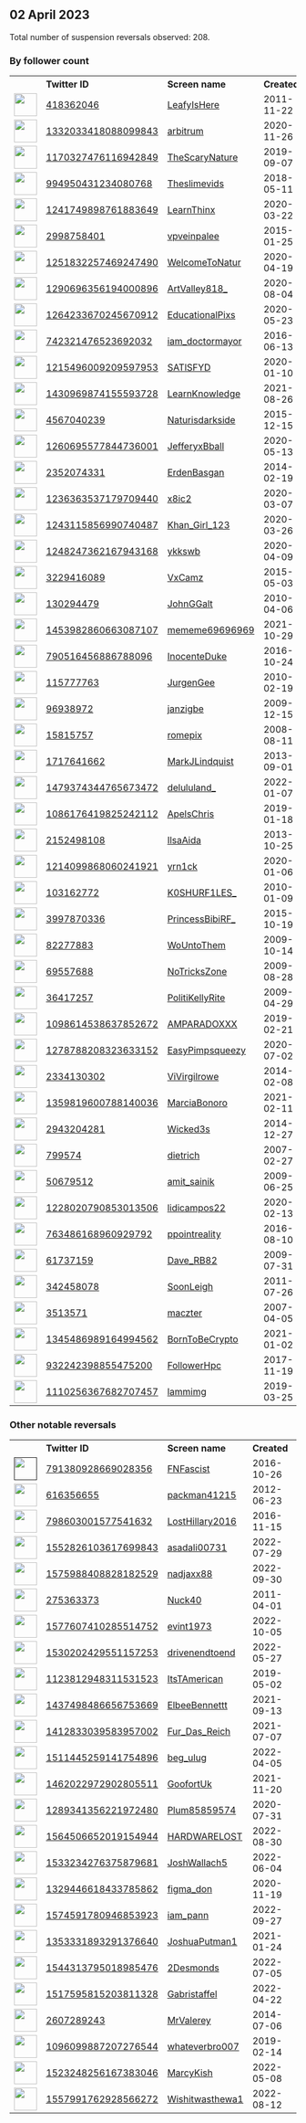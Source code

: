 
## 02 April 2023
Total number of suspension reversals observed: 208.

### By follower count
<table><tr><th></th><th align="left">Twitter ID</th><th align="left">Screen name</th>
<th align="left">Created</th><th align="left">Status</th><th align="left">Suspended</th><th align="left">Followers</th>
<tr><td><a href="https://pbs.twimg.com/profile_images/1646030014318788608/lKUzynYp_normal.jpg"><img src="https://pbs.twimg.com/profile_images/1646030014318788608/lKUzynYp_normal.jpg" width="40px" height="40px" align="center"/></a></td><td><a href="https://twitter.com/intent/user?user_id=418362046">418362046</a></td><td><a href="https://twitter.com/LeafyIsHere">LeafyIsHere</a></td><td>2011-11-22</td><td align="center"></td><td>2022-05-05</td><td>889910</td></tr>
<tr><td><a href="https://pbs.twimg.com/profile_images/1653532864309239810/ZjT_zBAS_normal.png"><img src="https://pbs.twimg.com/profile_images/1653532864309239810/ZjT_zBAS_normal.png" width="40px" height="40px" align="center"/></a></td><td><a href="https://twitter.com/intent/user?user_id=1332033418088099843">1332033418088099843</a></td><td><a href="https://twitter.com/arbitrum">arbitrum</a></td><td>2020-11-26</td><td align="center"></td><td>2023-03-27</td><td>813459</td></tr>
<tr><td><a href="https://pbs.twimg.com/profile_images/1662982909077364736/erMTCTre_normal.jpg"><img src="https://pbs.twimg.com/profile_images/1662982909077364736/erMTCTre_normal.jpg" width="40px" height="40px" align="center"/></a></td><td><a href="https://twitter.com/intent/user?user_id=1170327476116942849">1170327476116942849</a></td><td><a href="https://twitter.com/TheScaryNature">TheScaryNature</a></td><td>2019-09-07</td><td align="center"></td><td></td><td>390078</td></tr>
<tr><td><a href="https://pbs.twimg.com/profile_images/1652533622220668929/H9JFOQE2_normal.jpg"><img src="https://pbs.twimg.com/profile_images/1652533622220668929/H9JFOQE2_normal.jpg" width="40px" height="40px" align="center"/></a></td><td><a href="https://twitter.com/intent/user?user_id=994950431234080768">994950431234080768</a></td><td><a href="https://twitter.com/Theslimevids">Theslimevids</a></td><td>2018-05-11</td><td align="center"></td><td></td><td>269309</td></tr>
<tr><td><a href="https://pbs.twimg.com/profile_images/1251253887656321024/_Ty3WreC_normal.jpg"><img src="https://pbs.twimg.com/profile_images/1251253887656321024/_Ty3WreC_normal.jpg" width="40px" height="40px" align="center"/></a></td><td><a href="https://twitter.com/intent/user?user_id=1241749898761883649">1241749898761883649</a></td><td><a href="https://twitter.com/LearnThinx">LearnThinx</a></td><td>2020-03-22</td><td align="center"></td><td></td><td>263179</td></tr>
<tr><td><a href="https://pbs.twimg.com/profile_images/1535199966137835520/Fd_sRzai_normal.jpg"><img src="https://pbs.twimg.com/profile_images/1535199966137835520/Fd_sRzai_normal.jpg" width="40px" height="40px" align="center"/></a></td><td><a href="https://twitter.com/intent/user?user_id=2998758401">2998758401</a></td><td><a href="https://twitter.com/vpveinpalee">vpveinpalee</a></td><td>2015-01-25</td><td align="center"></td><td>2022-10-03</td><td>241347</td></tr>
<tr><td><a href="https://pbs.twimg.com/profile_images/1643088615151484929/bxwv4ek2_normal.jpg"><img src="https://pbs.twimg.com/profile_images/1643088615151484929/bxwv4ek2_normal.jpg" width="40px" height="40px" align="center"/></a></td><td><a href="https://twitter.com/intent/user?user_id=1251832257469247490">1251832257469247490</a></td><td><a href="https://twitter.com/WelcomeToNatur">WelcomeToNatur</a></td><td>2020-04-19</td><td align="center"></td><td></td><td>233271</td></tr>
<tr><td><a href="https://pbs.twimg.com/profile_images/1458651922471260160/bkPNjgPs_normal.jpg"><img src="https://pbs.twimg.com/profile_images/1458651922471260160/bkPNjgPs_normal.jpg" width="40px" height="40px" align="center"/></a></td><td><a href="https://twitter.com/intent/user?user_id=1290696356194000896">1290696356194000896</a></td><td><a href="https://twitter.com/ArtValley818_">ArtValley818_</a></td><td>2020-08-04</td><td align="center"></td><td>2022-10-12</td><td>204489</td></tr>
<tr><td><a href="https://pbs.twimg.com/profile_images/1288689290612883456/_3ZFYaDb_normal.jpg"><img src="https://pbs.twimg.com/profile_images/1288689290612883456/_3ZFYaDb_normal.jpg" width="40px" height="40px" align="center"/></a></td><td><a href="https://twitter.com/intent/user?user_id=1264233670245670912">1264233670245670912</a></td><td><a href="https://twitter.com/EducationalPixs">EducationalPixs</a></td><td>2020-05-23</td><td align="center"></td><td></td><td>171871</td></tr>
<tr><td><a href="https://pbs.twimg.com/profile_images/1664252810718789635/pwIpwUQX_normal.jpg"><img src="https://pbs.twimg.com/profile_images/1664252810718789635/pwIpwUQX_normal.jpg" width="40px" height="40px" align="center"/></a></td><td><a href="https://twitter.com/intent/user?user_id=742321476523692032">742321476523692032</a></td><td><a href="https://twitter.com/iam_doctormayor">iam_doctormayor</a></td><td>2016-06-13</td><td align="center"></td><td>2022-08-05</td><td>160707</td></tr>
<tr><td><a href="https://pbs.twimg.com/profile_images/1645120983248912386/yjA3s_1a_normal.jpg"><img src="https://pbs.twimg.com/profile_images/1645120983248912386/yjA3s_1a_normal.jpg" width="40px" height="40px" align="center"/></a></td><td><a href="https://twitter.com/intent/user?user_id=1215496009209597953">1215496009209597953</a></td><td><a href="https://twitter.com/SATlSFYD">SATlSFYD</a></td><td>2020-01-10</td><td align="center"></td><td></td><td>149143</td></tr>
<tr><td><a href="https://pbs.twimg.com/profile_images/1431527531530711041/-HkO9kQ4_normal.jpg"><img src="https://pbs.twimg.com/profile_images/1431527531530711041/-HkO9kQ4_normal.jpg" width="40px" height="40px" align="center"/></a></td><td><a href="https://twitter.com/intent/user?user_id=1430969874155593728">1430969874155593728</a></td><td><a href="https://twitter.com/LearnKnowIedge">LearnKnowIedge</a></td><td>2021-08-26</td><td align="center"></td><td></td><td>141182</td></tr>
<tr><td><a href="https://pbs.twimg.com/profile_images/1652375695522426882/OOuqhPOO_normal.jpg"><img src="https://pbs.twimg.com/profile_images/1652375695522426882/OOuqhPOO_normal.jpg" width="40px" height="40px" align="center"/></a></td><td><a href="https://twitter.com/intent/user?user_id=4567040239">4567040239</a></td><td><a href="https://twitter.com/Naturisdarkside">Naturisdarkside</a></td><td>2015-12-15</td><td align="center"></td><td></td><td>139513</td></tr>
<tr><td><a href="https://pbs.twimg.com/profile_images/1350283435445788673/WHdtoyn5_normal.jpg"><img src="https://pbs.twimg.com/profile_images/1350283435445788673/WHdtoyn5_normal.jpg" width="40px" height="40px" align="center"/></a></td><td><a href="https://twitter.com/intent/user?user_id=1260695577844736001">1260695577844736001</a></td><td><a href="https://twitter.com/JefferyxBball">JefferyxBball</a></td><td>2020-05-13</td><td align="center"></td><td></td><td>128809</td></tr>
<tr><td><a href="https://pbs.twimg.com/profile_images/1665426830038376449/Tj3DQbrc_normal.jpg"><img src="https://pbs.twimg.com/profile_images/1665426830038376449/Tj3DQbrc_normal.jpg" width="40px" height="40px" align="center"/></a></td><td><a href="https://twitter.com/intent/user?user_id=2352074331">2352074331</a></td><td><a href="https://twitter.com/ErdenBasgan">ErdenBasgan</a></td><td>2014-02-19</td><td align="center"></td><td>2023-03-16</td><td>70553</td></tr>
<tr><td><a href="https://pbs.twimg.com/profile_images/1591658332380602368/mRjiYJhY_normal.jpg"><img src="https://pbs.twimg.com/profile_images/1591658332380602368/mRjiYJhY_normal.jpg" width="40px" height="40px" align="center"/></a></td><td><a href="https://twitter.com/intent/user?user_id=1236363537179709440">1236363537179709440</a></td><td><a href="https://twitter.com/x8ic2">x8ic2</a></td><td>2020-03-07</td><td align="center"></td><td>2022-11-17</td><td>66714</td></tr>
<tr><td><a href="https://pbs.twimg.com/profile_images/1666902719716548628/xmSYT_PQ_normal.jpg"><img src="https://pbs.twimg.com/profile_images/1666902719716548628/xmSYT_PQ_normal.jpg" width="40px" height="40px" align="center"/></a></td><td><a href="https://twitter.com/intent/user?user_id=1243115856990740487">1243115856990740487</a></td><td><a href="https://twitter.com/Khan_Girl_123">Khan_Girl_123</a></td><td>2020-03-26</td><td align="center"></td><td>2022-06-12</td><td>46166</td></tr>
<tr><td><a href="https://pbs.twimg.com/profile_images/1664787616229732352/IYbBf2yu_normal.jpg"><img src="https://pbs.twimg.com/profile_images/1664787616229732352/IYbBf2yu_normal.jpg" width="40px" height="40px" align="center"/></a></td><td><a href="https://twitter.com/intent/user?user_id=1248247362167943168">1248247362167943168</a></td><td><a href="https://twitter.com/ykkswb">ykkswb</a></td><td>2020-04-09</td><td align="center"></td><td>2023-02-11</td><td>44386</td></tr>
<tr><td><a href="https://pbs.twimg.com/profile_images/899653053187588096/rIkEFU9__normal.jpg"><img src="https://pbs.twimg.com/profile_images/899653053187588096/rIkEFU9__normal.jpg" width="40px" height="40px" align="center"/></a></td><td><a href="https://twitter.com/intent/user?user_id=3229416089">3229416089</a></td><td><a href="https://twitter.com/VxCamz">VxCamz</a></td><td>2015-05-03</td><td align="center"></td><td>2022-08-01</td><td>44186</td></tr>
<tr><td><a href="https://pbs.twimg.com/profile_images/1642619240204349440/08PN8Jki_normal.jpg"><img src="https://pbs.twimg.com/profile_images/1642619240204349440/08PN8Jki_normal.jpg" width="40px" height="40px" align="center"/></a></td><td><a href="https://twitter.com/intent/user?user_id=130294479">130294479</a></td><td><a href="https://twitter.com/JohnGGalt">JohnGGalt</a></td><td>2010-04-06</td><td align="center"></td><td></td><td>43736</td></tr>
<tr><td><a href="https://pbs.twimg.com/profile_images/1596041341380997120/8dy91BAl_normal.jpg"><img src="https://pbs.twimg.com/profile_images/1596041341380997120/8dy91BAl_normal.jpg" width="40px" height="40px" align="center"/></a></td><td><a href="https://twitter.com/intent/user?user_id=1453982860663087107">1453982860663087107</a></td><td><a href="https://twitter.com/mememe69696969">mememe69696969</a></td><td>2021-10-29</td><td align="center"></td><td>2023-01-14</td><td>40268</td></tr>
<tr><td><a href="https://pbs.twimg.com/profile_images/1401908078761623552/Y69vazBm_normal.jpg"><img src="https://pbs.twimg.com/profile_images/1401908078761623552/Y69vazBm_normal.jpg" width="40px" height="40px" align="center"/></a></td><td><a href="https://twitter.com/intent/user?user_id=790516456886788096">790516456886788096</a></td><td><a href="https://twitter.com/InocenteDuke">InocenteDuke</a></td><td>2016-10-24</td><td align="center"></td><td>2022-10-14</td><td>36089</td></tr>
<tr><td><a href="https://pbs.twimg.com/profile_images/1557786907618250754/iTOAJvbq_normal.jpg"><img src="https://pbs.twimg.com/profile_images/1557786907618250754/iTOAJvbq_normal.jpg" width="40px" height="40px" align="center"/></a></td><td><a href="https://twitter.com/intent/user?user_id=115777763">115777763</a></td><td><a href="https://twitter.com/JurgenGee">JurgenGee</a></td><td>2010-02-19</td><td align="center"></td><td>2023-03-26</td><td>30936</td></tr>
<tr><td><a href="https://pbs.twimg.com/profile_images/1536195441871708160/6pgX-tlg_normal.jpg"><img src="https://pbs.twimg.com/profile_images/1536195441871708160/6pgX-tlg_normal.jpg" width="40px" height="40px" align="center"/></a></td><td><a href="https://twitter.com/intent/user?user_id=96938972">96938972</a></td><td><a href="https://twitter.com/janzigbe">janzigbe</a></td><td>2009-12-15</td><td align="center"></td><td>2022-07-23</td><td>17621</td></tr>
<tr><td><a href="https://pbs.twimg.com/profile_images/1648017721936715814/-7i-Qrq3_normal.jpg"><img src="https://pbs.twimg.com/profile_images/1648017721936715814/-7i-Qrq3_normal.jpg" width="40px" height="40px" align="center"/></a></td><td><a href="https://twitter.com/intent/user?user_id=15815757">15815757</a></td><td><a href="https://twitter.com/romepix">romepix</a></td><td>2008-08-11</td><td align="center"></td><td></td><td>16486</td></tr>
<tr><td><a href="https://pbs.twimg.com/profile_images/1650256091723317251/ugG7Y1Y7_normal.jpg"><img src="https://pbs.twimg.com/profile_images/1650256091723317251/ugG7Y1Y7_normal.jpg" width="40px" height="40px" align="center"/></a></td><td><a href="https://twitter.com/intent/user?user_id=1717641662">1717641662</a></td><td><a href="https://twitter.com/MarkJLindquist">MarkJLindquist</a></td><td>2013-09-01</td><td align="center"></td><td>2023-03-17</td><td>14747</td></tr>
<tr><td><a href="https://pbs.twimg.com/profile_images/1660790527246123010/fkekmEGf_normal.jpg"><img src="https://pbs.twimg.com/profile_images/1660790527246123010/fkekmEGf_normal.jpg" width="40px" height="40px" align="center"/></a></td><td><a href="https://twitter.com/intent/user?user_id=1479374344765673472">1479374344765673472</a></td><td><a href="https://twitter.com/delululand_">delululand_</a></td><td>2022-01-07</td><td align="center"></td><td>2022-11-23</td><td>14622</td></tr>
<tr><td><a href="https://pbs.twimg.com/profile_images/1269685694512979968/YMxTuZXB_normal.jpg"><img src="https://pbs.twimg.com/profile_images/1269685694512979968/YMxTuZXB_normal.jpg" width="40px" height="40px" align="center"/></a></td><td><a href="https://twitter.com/intent/user?user_id=1086176419825242112">1086176419825242112</a></td><td><a href="https://twitter.com/ApelsChris">ApelsChris</a></td><td>2019-01-18</td><td align="center"></td><td></td><td>12104</td></tr>
<tr><td><a href="https://pbs.twimg.com/profile_images/1393289002644541444/BKMu689t_normal.jpg"><img src="https://pbs.twimg.com/profile_images/1393289002644541444/BKMu689t_normal.jpg" width="40px" height="40px" align="center"/></a></td><td><a href="https://twitter.com/intent/user?user_id=2152498108">2152498108</a></td><td><a href="https://twitter.com/IlsaAida">IlsaAida</a></td><td>2013-10-25</td><td align="center"></td><td>2023-03-22</td><td>11045</td></tr>
<tr><td><a href="https://pbs.twimg.com/profile_images/1614386530445053953/Z4IbU5CK_normal.jpg"><img src="https://pbs.twimg.com/profile_images/1614386530445053953/Z4IbU5CK_normal.jpg" width="40px" height="40px" align="center"/></a></td><td><a href="https://twitter.com/intent/user?user_id=1214099868060241921">1214099868060241921</a></td><td><a href="https://twitter.com/yrn1ck">yrn1ck</a></td><td>2020-01-06</td><td align="center"></td><td>2023-03-17</td><td>10688</td></tr>
<tr><td><a href="https://pbs.twimg.com/profile_images/1647828453721522177/YD23PlsV_normal.jpg"><img src="https://pbs.twimg.com/profile_images/1647828453721522177/YD23PlsV_normal.jpg" width="40px" height="40px" align="center"/></a></td><td><a href="https://twitter.com/intent/user?user_id=103162772">103162772</a></td><td><a href="https://twitter.com/K0SHURF1LES_">K0SHURF1LES_</a></td><td>2010-01-09</td><td align="center"></td><td></td><td>10574</td></tr>
<tr><td><a href="https://pbs.twimg.com/profile_images/1308598404881289220/Z_GNJE93_normal.jpg"><img src="https://pbs.twimg.com/profile_images/1308598404881289220/Z_GNJE93_normal.jpg" width="40px" height="40px" align="center"/></a></td><td><a href="https://twitter.com/intent/user?user_id=3997870336">3997870336</a></td><td><a href="https://twitter.com/PrincessBibiRF_">PrincessBibiRF_</a></td><td>2015-10-19</td><td align="center"></td><td>2022-08-23</td><td>10270</td></tr>
<tr><td><a href="https://pbs.twimg.com/profile_images/1668505035972521984/_DGxaOpY_normal.jpg"><img src="https://pbs.twimg.com/profile_images/1668505035972521984/_DGxaOpY_normal.jpg" width="40px" height="40px" align="center"/></a></td><td><a href="https://twitter.com/intent/user?user_id=82277883">82277883</a></td><td><a href="https://twitter.com/WoUntoThem">WoUntoThem</a></td><td>2009-10-14</td><td align="center"></td><td></td><td>10138</td></tr>
<tr><td><a href="https://pbs.twimg.com/profile_images/1435670613641859080/pt3rk75M_normal.png"><img src="https://pbs.twimg.com/profile_images/1435670613641859080/pt3rk75M_normal.png" width="40px" height="40px" align="center"/></a></td><td><a href="https://twitter.com/intent/user?user_id=69557688">69557688</a></td><td><a href="https://twitter.com/NoTricksZone">NoTricksZone</a></td><td>2009-08-28</td><td align="center"></td><td>2022-04-29</td><td>9711</td></tr>
<tr><td><a href="https://pbs.twimg.com/profile_images/1319746546683006976/9sVDeotg_normal.jpg"><img src="https://pbs.twimg.com/profile_images/1319746546683006976/9sVDeotg_normal.jpg" width="40px" height="40px" align="center"/></a></td><td><a href="https://twitter.com/intent/user?user_id=36417257">36417257</a></td><td><a href="https://twitter.com/PolitiKellyRite">PolitiKellyRite</a></td><td>2009-04-29</td><td align="center"></td><td></td><td>8984</td></tr>
<tr><td><a href="https://pbs.twimg.com/profile_images/1647207372971024385/kvnoafT3_normal.jpg"><img src="https://pbs.twimg.com/profile_images/1647207372971024385/kvnoafT3_normal.jpg" width="40px" height="40px" align="center"/></a></td><td><a href="https://twitter.com/intent/user?user_id=1098614538637852672">1098614538637852672</a></td><td><a href="https://twitter.com/AMPARADOXXX">AMPARADOXXX</a></td><td>2019-02-21</td><td align="center">🚫</td><td></td><td>8880</td></tr>
<tr><td><a href="https://pbs.twimg.com/profile_images/1635345209666969617/CNtSKUTO_normal.jpg"><img src="https://pbs.twimg.com/profile_images/1635345209666969617/CNtSKUTO_normal.jpg" width="40px" height="40px" align="center"/></a></td><td><a href="https://twitter.com/intent/user?user_id=1278788208323633152">1278788208323633152</a></td><td><a href="https://twitter.com/EasyPimpsqueezy">EasyPimpsqueezy</a></td><td>2020-07-02</td><td align="center"></td><td></td><td>8064</td></tr>
<tr><td><a href="https://pbs.twimg.com/profile_images/1347013547323232259/OY9f3u9L_normal.jpg"><img src="https://pbs.twimg.com/profile_images/1347013547323232259/OY9f3u9L_normal.jpg" width="40px" height="40px" align="center"/></a></td><td><a href="https://twitter.com/intent/user?user_id=2334130302">2334130302</a></td><td><a href="https://twitter.com/ViVirgilrowe">ViVirgilrowe</a></td><td>2014-02-08</td><td align="center"></td><td></td><td>7458</td></tr>
<tr><td><a href="https://pbs.twimg.com/profile_images/1638005561500352512/ATNbA-Tn_normal.jpg"><img src="https://pbs.twimg.com/profile_images/1638005561500352512/ATNbA-Tn_normal.jpg" width="40px" height="40px" align="center"/></a></td><td><a href="https://twitter.com/intent/user?user_id=1359819600788140036">1359819600788140036</a></td><td><a href="https://twitter.com/MarciaBonoro">MarciaBonoro</a></td><td>2021-02-11</td><td align="center"></td><td>2022-10-31</td><td>7313</td></tr>
<tr><td><a href="https://pbs.twimg.com/profile_images/1092225229739438082/ad9KAHlN_normal.jpg"><img src="https://pbs.twimg.com/profile_images/1092225229739438082/ad9KAHlN_normal.jpg" width="40px" height="40px" align="center"/></a></td><td><a href="https://twitter.com/intent/user?user_id=2943204281">2943204281</a></td><td><a href="https://twitter.com/Wicked3s">Wicked3s</a></td><td>2014-12-27</td><td align="center"></td><td></td><td>6108</td></tr>
<tr><td><a href="https://pbs.twimg.com/profile_images/1262494980410613760/c2Lu2RFH_normal.jpg"><img src="https://pbs.twimg.com/profile_images/1262494980410613760/c2Lu2RFH_normal.jpg" width="40px" height="40px" align="center"/></a></td><td><a href="https://twitter.com/intent/user?user_id=799574">799574</a></td><td><a href="https://twitter.com/dietrich">dietrich</a></td><td>2007-02-27</td><td align="center"></td><td>2023-03-16</td><td>6085</td></tr>
<tr><td><a href="https://pbs.twimg.com/profile_images/1664443178345455616/6WWwaOJa_normal.jpg"><img src="https://pbs.twimg.com/profile_images/1664443178345455616/6WWwaOJa_normal.jpg" width="40px" height="40px" align="center"/></a></td><td><a href="https://twitter.com/intent/user?user_id=50679512">50679512</a></td><td><a href="https://twitter.com/amit_sainik">amit_sainik</a></td><td>2009-06-25</td><td align="center">🚫</td><td>2022-04-17</td><td>5772</td></tr>
<tr><td><a href="https://pbs.twimg.com/profile_images/1672594791102574592/LCCVZ2S6_normal.jpg"><img src="https://pbs.twimg.com/profile_images/1672594791102574592/LCCVZ2S6_normal.jpg" width="40px" height="40px" align="center"/></a></td><td><a href="https://twitter.com/intent/user?user_id=1228020790853013506">1228020790853013506</a></td><td><a href="https://twitter.com/lidicampos22">lidicampos22</a></td><td>2020-02-13</td><td align="center"></td><td>2022-08-22</td><td>5625</td></tr>
<tr><td><a href="https://pbs.twimg.com/profile_images/782823944629911552/3h9ygMJ8_normal.jpg"><img src="https://pbs.twimg.com/profile_images/782823944629911552/3h9ygMJ8_normal.jpg" width="40px" height="40px" align="center"/></a></td><td><a href="https://twitter.com/intent/user?user_id=763486168960929792">763486168960929792</a></td><td><a href="https://twitter.com/ppointreality">ppointreality</a></td><td>2016-08-10</td><td align="center"></td><td>2022-08-03</td><td>5202</td></tr>
<tr><td><a href="https://pbs.twimg.com/profile_images/1642118863054598146/i0mNxZnF_normal.jpg"><img src="https://pbs.twimg.com/profile_images/1642118863054598146/i0mNxZnF_normal.jpg" width="40px" height="40px" align="center"/></a></td><td><a href="https://twitter.com/intent/user?user_id=61737159">61737159</a></td><td><a href="https://twitter.com/Dave_RB82">Dave_RB82</a></td><td>2009-07-31</td><td align="center"></td><td>2023-03-24</td><td>5034</td></tr>
<tr><td><a href="https://pbs.twimg.com/profile_images/1028062498229039105/hBPCsM1s_normal.jpg"><img src="https://pbs.twimg.com/profile_images/1028062498229039105/hBPCsM1s_normal.jpg" width="40px" height="40px" align="center"/></a></td><td><a href="https://twitter.com/intent/user?user_id=342458078">342458078</a></td><td><a href="https://twitter.com/SoonLeigh">SoonLeigh</a></td><td>2011-07-26</td><td align="center"></td><td></td><td>5032</td></tr>
<tr><td><a href="https://pbs.twimg.com/profile_images/1593334318587383808/lLRQSeaq_normal.jpg"><img src="https://pbs.twimg.com/profile_images/1593334318587383808/lLRQSeaq_normal.jpg" width="40px" height="40px" align="center"/></a></td><td><a href="https://twitter.com/intent/user?user_id=3513571">3513571</a></td><td><a href="https://twitter.com/maczter">maczter</a></td><td>2007-04-05</td><td align="center">🚫</td><td>2023-02-15</td><td>4439</td></tr>
<tr><td><a href="https://pbs.twimg.com/profile_images/1612572741462380548/ZEOtRnQR_normal.jpg"><img src="https://pbs.twimg.com/profile_images/1612572741462380548/ZEOtRnQR_normal.jpg" width="40px" height="40px" align="center"/></a></td><td><a href="https://twitter.com/intent/user?user_id=1345486989164994562">1345486989164994562</a></td><td><a href="https://twitter.com/BornToBeCrypto">BornToBeCrypto</a></td><td>2021-01-02</td><td align="center"></td><td>2023-03-28</td><td>3817</td></tr>
<tr><td><a href="https://pbs.twimg.com/profile_images/1206698286444355589/my4nv2Kd_normal.jpg"><img src="https://pbs.twimg.com/profile_images/1206698286444355589/my4nv2Kd_normal.jpg" width="40px" height="40px" align="center"/></a></td><td><a href="https://twitter.com/intent/user?user_id=932242398855475200">932242398855475200</a></td><td><a href="https://twitter.com/FollowerHpc">FollowerHpc</a></td><td>2017-11-19</td><td align="center"></td><td>2022-03-13</td><td>3670</td></tr>
<tr><td><a href="https://pbs.twimg.com/profile_images/1436816731981352971/0XrEg2sz_normal.jpg"><img src="https://pbs.twimg.com/profile_images/1436816731981352971/0XrEg2sz_normal.jpg" width="40px" height="40px" align="center"/></a></td><td><a href="https://twitter.com/intent/user?user_id=1110256367682707457">1110256367682707457</a></td><td><a href="https://twitter.com/lammimg">lammimg</a></td><td>2019-03-25</td><td align="center"></td><td>2022-03-03</td><td>3488</td></tr>
</table>

### Other notable reversals
<table><tr><th></th><th align="left">Twitter ID</th><th align="left">Screen name</th>
<th align="left">Created</th><th align="left">Status</th><th align="left">Suspended</th><th align="left">Followers</th>
<tr><td><a href=""><img src="" width="40px" height="40px" align="center"/></a></td><td><a href="https://twitter.com/intent/user?user_id=791380928669028356">791380928669028356</a></td><td><a href="https://twitter.com/FNFascist">FNFascist</a></td><td>2016-10-26</td><td align="center">🚫</td><td>2023-03-20</td><td>3235</td></tr>
<tr><td><a href="https://pbs.twimg.com/profile_images/1654115659180126209/EZOztQkw_normal.jpg"><img src="https://pbs.twimg.com/profile_images/1654115659180126209/EZOztQkw_normal.jpg" width="40px" height="40px" align="center"/></a></td><td><a href="https://twitter.com/intent/user?user_id=616356655">616356655</a></td><td><a href="https://twitter.com/packman41215">packman41215</a></td><td>2012-06-23</td><td align="center"></td><td>2022-12-22</td><td>1038</td></tr>
<tr><td><a href="https://pbs.twimg.com/profile_images/1643327182473764865/Gu64g_8k_normal.jpg"><img src="https://pbs.twimg.com/profile_images/1643327182473764865/Gu64g_8k_normal.jpg" width="40px" height="40px" align="center"/></a></td><td><a href="https://twitter.com/intent/user?user_id=798603001577541632">798603001577541632</a></td><td><a href="https://twitter.com/LostHillary2016">LostHillary2016</a></td><td>2016-11-15</td><td align="center"></td><td>2023-03-25</td><td>318</td></tr>
<tr><td><a href="https://pbs.twimg.com/profile_images/1553574136873713664/P5iUXW6m_normal.jpg"><img src="https://pbs.twimg.com/profile_images/1553574136873713664/P5iUXW6m_normal.jpg" width="40px" height="40px" align="center"/></a></td><td><a href="https://twitter.com/intent/user?user_id=1552826103617699843">1552826103617699843</a></td><td><a href="https://twitter.com/asadali00731">asadali00731</a></td><td>2022-07-29</td><td align="center"></td><td>2023-03-14</td><td>458</td></tr>
<tr><td><a href="https://pbs.twimg.com/profile_images/1576357667626532864/d-co4NC5_normal.jpg"><img src="https://pbs.twimg.com/profile_images/1576357667626532864/d-co4NC5_normal.jpg" width="40px" height="40px" align="center"/></a></td><td><a href="https://twitter.com/intent/user?user_id=1575988408828182529">1575988408828182529</a></td><td><a href="https://twitter.com/nadjaxx88">nadjaxx88</a></td><td>2022-09-30</td><td align="center"></td><td>2022-12-31</td><td>167</td></tr>
<tr><td><a href="https://pbs.twimg.com/profile_images/745077705113108481/k-cXvrx1_normal.jpg"><img src="https://pbs.twimg.com/profile_images/745077705113108481/k-cXvrx1_normal.jpg" width="40px" height="40px" align="center"/></a></td><td><a href="https://twitter.com/intent/user?user_id=275363373">275363373</a></td><td><a href="https://twitter.com/Nuck40">Nuck40</a></td><td>2011-04-01</td><td align="center"></td><td>2022-12-03</td><td>423</td></tr>
<tr><td><a href="https://pbs.twimg.com/profile_images/1577607599821840384/nFbQBvFF_normal.jpg"><img src="https://pbs.twimg.com/profile_images/1577607599821840384/nFbQBvFF_normal.jpg" width="40px" height="40px" align="center"/></a></td><td><a href="https://twitter.com/intent/user?user_id=1577607410285514752">1577607410285514752</a></td><td><a href="https://twitter.com/evint1973">evint1973</a></td><td>2022-10-05</td><td align="center">👋</td><td>2023-03-12</td><td>10</td></tr>
<tr><td><a href="https://pbs.twimg.com/profile_images/1530204653438345219/vp7sv5vF_normal.jpg"><img src="https://pbs.twimg.com/profile_images/1530204653438345219/vp7sv5vF_normal.jpg" width="40px" height="40px" align="center"/></a></td><td><a href="https://twitter.com/intent/user?user_id=1530202429551157253">1530202429551157253</a></td><td><a href="https://twitter.com/drivenendtoend">drivenendtoend</a></td><td>2022-05-27</td><td align="center"></td><td>2022-12-07</td><td>8</td></tr>
<tr><td><a href="https://pbs.twimg.com/profile_images/1580747369183956997/w8HT0nsS_normal.jpg"><img src="https://pbs.twimg.com/profile_images/1580747369183956997/w8HT0nsS_normal.jpg" width="40px" height="40px" align="center"/></a></td><td><a href="https://twitter.com/intent/user?user_id=1123812948311531523">1123812948311531523</a></td><td><a href="https://twitter.com/ItsTAmerican">ItsTAmerican</a></td><td>2019-05-02</td><td align="center">🚫</td><td>2022-12-12</td><td>1049</td></tr>
<tr><td><a href="https://pbs.twimg.com/profile_images/1656234437078548483/-r4YzyL-_normal.jpg"><img src="https://pbs.twimg.com/profile_images/1656234437078548483/-r4YzyL-_normal.jpg" width="40px" height="40px" align="center"/></a></td><td><a href="https://twitter.com/intent/user?user_id=1437498486656753669">1437498486656753669</a></td><td><a href="https://twitter.com/ElbeeBennettt">ElbeeBennettt</a></td><td>2021-09-13</td><td align="center"></td><td>2022-12-14</td><td>176</td></tr>
<tr><td><a href="https://pbs.twimg.com/profile_images/1645788348546682880/ZQE2nv8h_normal.jpg"><img src="https://pbs.twimg.com/profile_images/1645788348546682880/ZQE2nv8h_normal.jpg" width="40px" height="40px" align="center"/></a></td><td><a href="https://twitter.com/intent/user?user_id=1412833039583957002">1412833039583957002</a></td><td><a href="https://twitter.com/Fur_Das_Reich">Fur_Das_Reich</a></td><td>2021-07-07</td><td align="center">🚫</td><td>2023-03-22</td><td>111</td></tr>
<tr><td><a href="https://pbs.twimg.com/profile_images/1576007596187582464/4ceL6D6C_normal.jpg"><img src="https://pbs.twimg.com/profile_images/1576007596187582464/4ceL6D6C_normal.jpg" width="40px" height="40px" align="center"/></a></td><td><a href="https://twitter.com/intent/user?user_id=1511445259141754896">1511445259141754896</a></td><td><a href="https://twitter.com/beg_ulug">beg_ulug</a></td><td>2022-04-05</td><td align="center"></td><td>2023-02-21</td><td>570</td></tr>
<tr><td><a href="https://pbs.twimg.com/profile_images/1632054918491123713/uEmDLMaA_normal.jpg"><img src="https://pbs.twimg.com/profile_images/1632054918491123713/uEmDLMaA_normal.jpg" width="40px" height="40px" align="center"/></a></td><td><a href="https://twitter.com/intent/user?user_id=1462022972902805511">1462022972902805511</a></td><td><a href="https://twitter.com/GoofortUk">GoofortUk</a></td><td>2021-11-20</td><td align="center"></td><td>2023-03-12</td><td>658</td></tr>
<tr><td><a href="https://pbs.twimg.com/profile_images/1536739721799344128/HHwoSPic_normal.jpg"><img src="https://pbs.twimg.com/profile_images/1536739721799344128/HHwoSPic_normal.jpg" width="40px" height="40px" align="center"/></a></td><td><a href="https://twitter.com/intent/user?user_id=1289341356221972480">1289341356221972480</a></td><td><a href="https://twitter.com/Plum85859574">Plum85859574</a></td><td>2020-07-31</td><td align="center"></td><td>2022-08-11</td><td>2637</td></tr>
<tr><td><a href="https://pbs.twimg.com/profile_images/1629088196234444800/uXFxfmvl_normal.jpg"><img src="https://pbs.twimg.com/profile_images/1629088196234444800/uXFxfmvl_normal.jpg" width="40px" height="40px" align="center"/></a></td><td><a href="https://twitter.com/intent/user?user_id=1564506652019154944">1564506652019154944</a></td><td><a href="https://twitter.com/HARDWARELOST">HARDWARELOST</a></td><td>2022-08-30</td><td align="center"></td><td>2023-03-27</td><td>69</td></tr>
<tr><td><a href="https://pbs.twimg.com/profile_images/1533234431011569665/IjAgyQf8_normal.jpg"><img src="https://pbs.twimg.com/profile_images/1533234431011569665/IjAgyQf8_normal.jpg" width="40px" height="40px" align="center"/></a></td><td><a href="https://twitter.com/intent/user?user_id=1533234276375879681">1533234276375879681</a></td><td><a href="https://twitter.com/JoshWallach5">JoshWallach5</a></td><td>2022-06-04</td><td align="center"></td><td>2022-12-05</td><td>612</td></tr>
<tr><td><a href="https://pbs.twimg.com/profile_images/1597650850939387906/Neg4bTV7_normal.jpg"><img src="https://pbs.twimg.com/profile_images/1597650850939387906/Neg4bTV7_normal.jpg" width="40px" height="40px" align="center"/></a></td><td><a href="https://twitter.com/intent/user?user_id=1329446618433785862">1329446618433785862</a></td><td><a href="https://twitter.com/figma_don">figma_don</a></td><td>2020-11-19</td><td align="center"></td><td>2023-03-16</td><td>74</td></tr>
<tr><td><a href="https://pbs.twimg.com/profile_images/1652192474968801280/cclBr7bZ_normal.jpg"><img src="https://pbs.twimg.com/profile_images/1652192474968801280/cclBr7bZ_normal.jpg" width="40px" height="40px" align="center"/></a></td><td><a href="https://twitter.com/intent/user?user_id=1574591780946853923">1574591780946853923</a></td><td><a href="https://twitter.com/iam_pann">iam_pann</a></td><td>2022-09-27</td><td align="center"></td><td>2023-03-13</td><td>2640</td></tr>
<tr><td><a href="https://pbs.twimg.com/profile_images/1548937967401672712/v9oVCjgt_normal.jpg"><img src="https://pbs.twimg.com/profile_images/1548937967401672712/v9oVCjgt_normal.jpg" width="40px" height="40px" align="center"/></a></td><td><a href="https://twitter.com/intent/user?user_id=1353331893291376640">1353331893291376640</a></td><td><a href="https://twitter.com/JoshuaPutman1">JoshuaPutman1</a></td><td>2021-01-24</td><td align="center">🔒</td><td>2023-02-20</td><td>344</td></tr>
<tr><td><a href="https://pbs.twimg.com/profile_images/1552373845650186240/X9mVY0gj_normal.jpg"><img src="https://pbs.twimg.com/profile_images/1552373845650186240/X9mVY0gj_normal.jpg" width="40px" height="40px" align="center"/></a></td><td><a href="https://twitter.com/intent/user?user_id=1544313795018985476">1544313795018985476</a></td><td><a href="https://twitter.com/2Desmonds">2Desmonds</a></td><td>2022-07-05</td><td align="center"></td><td>2022-09-06</td><td>39</td></tr>
<tr><td><a href="https://pbs.twimg.com/profile_images/1660685108330786816/V11427BP_normal.jpg"><img src="https://pbs.twimg.com/profile_images/1660685108330786816/V11427BP_normal.jpg" width="40px" height="40px" align="center"/></a></td><td><a href="https://twitter.com/intent/user?user_id=1517595815203811328">1517595815203811328</a></td><td><a href="https://twitter.com/Gabristaffel">Gabristaffel</a></td><td>2022-04-22</td><td align="center"></td><td>2023-03-23</td><td>868</td></tr>
<tr><td><a href="https://pbs.twimg.com/profile_images/1112306736822710272/QDlN5srN_normal.png"><img src="https://pbs.twimg.com/profile_images/1112306736822710272/QDlN5srN_normal.png" width="40px" height="40px" align="center"/></a></td><td><a href="https://twitter.com/intent/user?user_id=2607289243">2607289243</a></td><td><a href="https://twitter.com/MrValerey">MrValerey</a></td><td>2014-07-06</td><td align="center"></td><td>2023-03-18</td><td>148</td></tr>
<tr><td><a href="https://pbs.twimg.com/profile_images/1576277150843703298/iJ8qepgL_normal.jpg"><img src="https://pbs.twimg.com/profile_images/1576277150843703298/iJ8qepgL_normal.jpg" width="40px" height="40px" align="center"/></a></td><td><a href="https://twitter.com/intent/user?user_id=1096099887207276544">1096099887207276544</a></td><td><a href="https://twitter.com/whateverbro007">whateverbro007</a></td><td>2019-02-14</td><td align="center"></td><td>2022-12-07</td><td>145</td></tr>
<tr><td><a href="https://pbs.twimg.com/profile_images/1628793419593052165/o-e3L6rE_normal.png"><img src="https://pbs.twimg.com/profile_images/1628793419593052165/o-e3L6rE_normal.png" width="40px" height="40px" align="center"/></a></td><td><a href="https://twitter.com/intent/user?user_id=1523248256167383046">1523248256167383046</a></td><td><a href="https://twitter.com/MarcyKish">MarcyKish</a></td><td>2022-05-08</td><td align="center"></td><td>2023-03-01</td><td>12</td></tr>
<tr><td><a href="https://pbs.twimg.com/profile_images/1608833968689790977/n-Gs1F_y_normal.jpg"><img src="https://pbs.twimg.com/profile_images/1608833968689790977/n-Gs1F_y_normal.jpg" width="40px" height="40px" align="center"/></a></td><td><a href="https://twitter.com/intent/user?user_id=1557991762928566272">1557991762928566272</a></td><td><a href="https://twitter.com/Wishitwasthewa1">Wishitwasthewa1</a></td><td>2022-08-12</td><td align="center"></td><td>2023-03-30</td><td>2226</td></tr>
</table>
